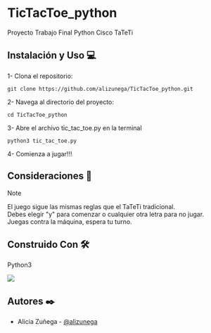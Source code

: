 # TicTacToe_python

Proyecto Trabajo Final Python Cisco TaTeTi

## Instalación y Uso :computer:

1- Clona el repositorio:

`git clone https://github.com/alizunega/TicTacToe_python.git `

2- Navega al directorio del proyecto:

`cd TicTacToe_python`

3- Abre el archivo tic_tac_toe.py en la terminal

`python3 tic_tac_toe.py`

4- Comienza a jugar!!!

## Consideraciones :memo:

> [!NOTE]
>
> El juego sigue las mismas reglas que el TaTeTi tradicional.  
> Debes elegir "y" para comenzar o cualquier otra letra para no jugar.  
> Juegas contra la máquina, espera tu turno.

## Construido Con :hammer_and_wrench:

<div>
    <p>Python3</p>
  <a href="https://skillicons.dev">
    <img src="https://skillicons.dev/icons?i=py&theme=dark" />
  </a>
</div>

## Autores :black_nib:

- Alicia Zuñega - [@alizunega](https://github.com/alizunega)
